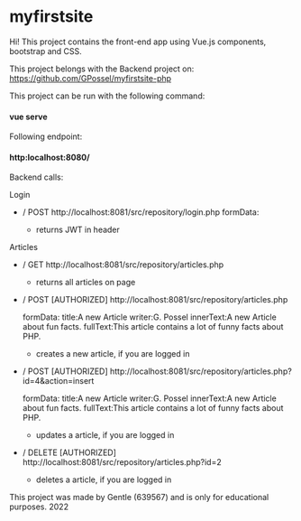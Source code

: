 # myfirstsite

Hi! 
This project contains the front-end app using Vue.js components, bootstrap and CSS.

This project belongs with the Backend project on: https://github.com/GPossel/myfirstsite-php

This project can be run with the following command:

#### vue serve

Following endpoint:

#### http:localhost:8080/



Backend calls:

Login
  - / POST http://localhost:8081/src/repository/login.php
                                                          formData:
  
      - returns JWT in header
 
Articles
  - / GET http://localhost:8081/src/repository/articles.php
    - returns all articles on page
  - / POST [AUTHORIZED] http://localhost:8081/src/repository/articles.php


      formData:
                title:A new Article
                writer:G. Possel
                innerText:A new Article about fun facts.
                fullText:This article contains a lot of funny facts about PHP.
                
                
      - creates a new article, if you are logged in


  - / POST [AUTHORIZED] http://localhost:8081/src/repository/articles.php?id=4&action=insert


      formData:
              title:A new Article
              writer:G. Possel
              innerText:A new Article about fun facts.
              fullText:This article contains a lot of funny facts about PHP.

      - updates a article, if you are logged in
  
  - / DELETE [AUTHORIZED] http://localhost:8081/src/repository/articles.php?id=2
      - deletes a article, if you are logged in
                                                                                

This project was made by Gentle (639567) and is only for educational purposes. 2022
